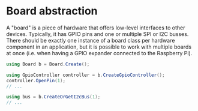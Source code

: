 # Board abstraction

A "board" is a piece of hardware that offers low-level interfaces to other devices. Typically, it has GPIO pins and one or multiple SPI or I2C busses.
There should be exactly one instance of a board class per hardware component in an application, but it is possible to work with multiple boards at once (i.e. when having a GPIO expander connected to the Raspberry Pi).

```csharp
using Board b = Board.Create();

using GpioController controller = b.CreateGpioController();
controller.OpenPin(1);
// ...

using bus = b.CreateOrGetI2cBus(1);
// ...
```
